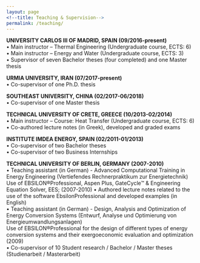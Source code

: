 ```yaml
---
layout: page
<!--title: Teaching & Supervision-->
permalink: /teaching/
---
```


**UNIVERSITY CARLOS III OF MADRID, SPAIN (09/2016-present)**   
•	Main instructor – Thermal Engineering (Undergraduate course, ECTS: 6)  
•	Main instructor – Energy and Water (Undergraduate course, ECTS: 3)  
•	Supervisor of seven Bachelor theses (four completed) and one Master thesis  

**URMIA UNIVERSITY, IRAN (07/2017-present)**  
•	Co-supervisor of one Ph.D. thesis     
       
**SOUTHEAST UNIVERSITY, CHINA (02/2017-06/2018)**  
•	Co-supervisor of one Master thesis     

**TECHNICAL UNIVERSITY OF CRETE, GREECE (10/2013-02/2014)**   
•	Main instructor – Course: Heat Transfer (Undergraduate course, ECTS: 6)  
•	Co-authored lecture notes (in Greek), developed and graded exams  

**INSTITUTE IMDEA ENERGY, SPAIN (02/2011-01/2013)**  
•	Co-supervisor of two Bachelor theses  
•	Co-supervisor of two Business Internships  

**TECHNICAL UNIVERSITY OF BERLIN, GERMANY (2007-2010)**  
•	Teaching assistant (in German) - Advanced Computational Training in Energy Engineering (Vertiefendes Rechnerpraktikum zur Energietechnik)   
Use of EBSILON®Professional, Aspen Plus, GateCycle™ & Engineering Equation Solver, EES; (2007-2010)
•	Authored lecture notes related to the use of the software EbsilonProfessional and developed examples (in English)  
•	Teaching assistant (in German) - Design, Analysis and Optimization of Energy Conversion Systems (Entwurf, Analyse und Optimierung von Energieumwandlungsanlagen)  
Use of EBSILON®Professional for the design of different types of energy conversion systems and their exergoeconomic evaluation and optimization (2009)  
•	Co-supervisor of 10 Student research / Bachelor / Master theses (Studienarbeit / Masterarbeit)  
